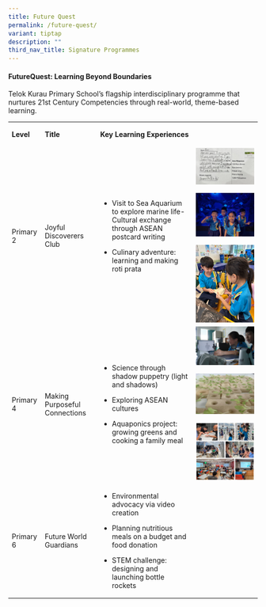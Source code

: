 ```yaml
---
title: Future Quest
permalink: /future-quest/
variant: tiptap
description: ""
third_nav_title: Signature Programmes
---
```

<h4><strong>FutureQuest: Learning Beyond Boundaries</strong></h4>
<p>Telok Kurau Primary School’s flagship interdisciplinary programme that
nurtures 21st Century Competencies through real-world, theme-based learning.</p>
<p></p>
<table style="minWidth: 100px">
<colgroup>
<col>
<col>
<col>
<col>
</colgroup>
<tbody>
<tr>
<td rowspan="1" colspan="1">
<p><strong>Level</strong>
</p>
</td>
<td rowspan="1" colspan="1">
<p><strong>Title</strong>
</p>
</td>
<td rowspan="1" colspan="1">
<p><strong>Key Learning Experiences</strong>
</p>
</td>
<td rowspan="1" colspan="1">
<p></p>
</td>
</tr>
<tr>
<td rowspan="1" colspan="1">
<p>Primary 2</p>
</td>
<td rowspan="1" colspan="1">
<p>Joyful Discoverers Club</p>
</td>
<td rowspan="1" colspan="1">
<ul data-tight="true" class="tight">
<li>
<p>Visit to Sea Aquarium to explore marine life- Cultural exchange through
ASEAN postcard writing</p>
</li>
<li>
<p>Culinary adventure: learning and making roti prata</p>
</li>
</ul>
</td>
<td rowspan="1" colspan="1">
<div class="isomer-image-wrapper">
<img style="width: 100%" height="auto" width="100%" alt="" src="/images/P2_CGC_1.jpg">
</div>
<p></p>
<div class="isomer-image-wrapper">
<img style="width: 100%" height="auto" width="100%" alt="" src="/images/P2_CCI_5.jpg">
</div>
<p></p>
<div class="isomer-image-wrapper">
<img style="width: 100%" height="auto" width="100%" alt="" src="/images/P2_CAIT_3.jpg">
</div>
</td>
</tr>
<tr>
<td rowspan="1" colspan="1">
<p>Primary 4</p>
</td>
<td rowspan="1" colspan="1">
<p>Making Purposeful Connections</p>
</td>
<td rowspan="1" colspan="1">
<ul data-tight="true" class="tight">
<li>
<p>Science through shadow puppetry (light and shadows)</p>
</li>
<li>
<p>Exploring ASEAN cultures</p>
</li>
<li>
<p>Aquaponics project: growing greens and cooking a family meal</p>
</li>
</ul>
</td>
<td rowspan="1" colspan="1">
<div class="isomer-image-wrapper">
<img style="width: 100%" height="auto" width="100%" alt="" src="/images/P4_CAIT_2.jpg">
</div>
<p></p>
<div class="isomer-image-wrapper">
<img style="width: 100%" height="auto" width="100%" alt="" src="/images/P4_CCI_3.png">
</div>
<p></p>
<div class="isomer-image-wrapper">
<img style="width: 100%" height="auto" width="100%" alt="" src="/images/P4_CCI_1.png">
</div>
</td>
</tr>
<tr>
<td rowspan="1" colspan="1">
<p>Primary 6</p>
</td>
<td rowspan="1" colspan="1">
<p>Future World Guardians</p>
</td>
<td rowspan="1" colspan="1">
<ul data-tight="true" class="tight">
<li>
<p>Environmental advocacy via video creation</p>
</li>
<li>
<p>Planning nutritious meals on a budget and food donation</p>
</li>
<li>
<p>STEM challenge: designing and launching bottle rockets</p>
</li>
</ul>
</td>
<td rowspan="1" colspan="1">
<p></p>
</td>
</tr>
</tbody>
</table>
<p></p>